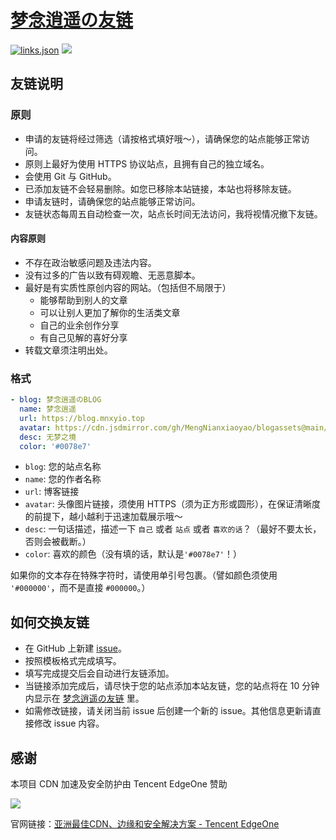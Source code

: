 # [梦念逍遥の友链](https://friends.mnxyio.top)

[![links.json](https://logo.mnxy.eu.org/badge/links.json-yellow)](https://friends.mnxyio.top/links.json)
![](https://friends.mnxyio.top/timestamp.svg)

## 友链说明

### 原则

- 申请的友链将经过筛选（请按格式填好哦～），请确保您的站点能够正常访问。
- 原则上最好为使用 HTTPS 协议站点，且拥有自己的独立域名。
- 会使用 Git 与 GitHub。
- 已添加友链不会轻易删除。如您已移除本站链接，本站也将移除友链。
- 申请友链时，请确保您的站点能够正常访问。
- 友链状态每周五自动检查一次，站点长时间无法访问，我将视情况撤下友链。

#### 内容原则

- 不存在政治敏感问题及违法内容。
- 没有过多的广告以致有碍观瞻、无恶意脚本。
- 最好是有实质性原创内容的网站。（包括但不局限于）
  - 能够帮助到别人的文章
  - 可以让别人更加了解你的生活类文章
  - 自己的业余创作分享
  - 有自己见解的喜好分享
- 转载文章须注明出处。

### 格式

```yaml
- blog: 梦念逍遥のBLOG
  name: 梦念逍遥
  url: https://blog.mnxyio.top
  avatar: https://cdn.jsdmirror.com/gh/MengNianxiaoyao/blogassets@main/favicon.svg
  desc: 无梦之境
  color: '#0078e7'
```

- `blog`: 您的站点名称
- `name`: 您的作者名称
- `url`: 博客链接
- `avatar`: 头像图片链接，须使用 HTTPS（须为正方形或圆形），在保证清晰度的前提下，越小越利于迅速加载展示哦～
- `desc`: 一句话描述，描述一下 `自己` 或者 `站点` 或者 `喜欢的话`？（最好不要太长，否则会被截断。）
- `color`: 喜欢的颜色（没有填的话，默认是`'#0078e7'`！）

如果你的文本存在特殊字符时，请使用单引号包裹。（譬如颜色须使用 `'#000000'`，而不是直接 `#000000`。）

## 如何交换友链

- 在 GitHub 上新建 [issue](https://github.com/MengNianxiaoyao/friends/issues/new?template=custom.yaml)。
- 按照模板格式完成填写。
- 填写完成提交后会自动进行友链添加。
- 当链接添加完成后，请尽快于您的站点添加本站友链，您的站点将在 10 分钟内显示在 [梦念逍遥の友链](https://blog.mnxyio.top/links/) 里。
- 如需修改链接，请关闭当前 issue 后创建一个新的 issue。其他信息更新请直接修改 issue 内容。

## 感谢

本项目 CDN 加速及安全防护由 Tencent EdgeOne 赞助

![](https://edgeone.ai/media/34fe3a45-492d-4ea4-ae5d-ea1087ca7b4b.png)

官网链接：[亚洲最佳CDN、边缘和安全解决方案 - Tencent EdgeOne](https://edgeone.ai/zh?from=github)
